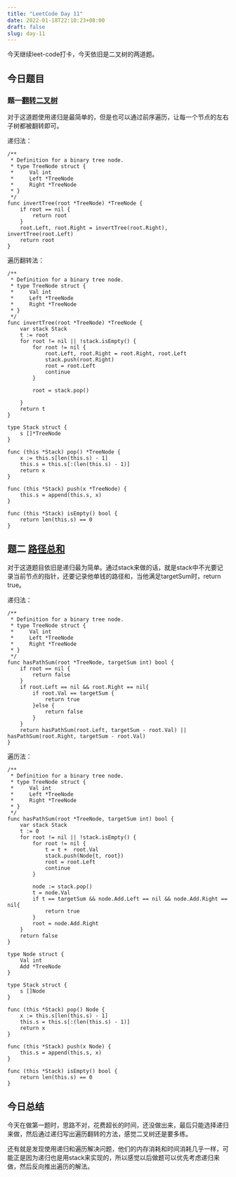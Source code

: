 ```yaml
---
title: "LeetCode Day 11"
date: 2022-01-18T22:10:23+08:00
draft: false
slug: day-11
---
```


今天继续leet-code打卡，今天依旧是二叉树的两道题。

## 今日题目

### 题一[翻转二叉树](https://leetcode-cn.com/problems/invert-binary-tree/)

对于这道题使用递归是最简单的，但是也可以通过前序遍历，让每一个节点的左右子树都被翻转即可。

递归法：
~~~
/**
 * Definition for a binary tree node.
 * type TreeNode struct {
 *     Val int
 *     Left *TreeNode
 *     Right *TreeNode
 * }
 */
func invertTree(root *TreeNode) *TreeNode {
    if root == nil {
        return root
    } 
    root.Left, root.Right = invertTree(root.Right), invertTree(root.Left)
    return root
}
~~~

遍历翻转法：
~~~
/**
 * Definition for a binary tree node.
 * type TreeNode struct {
 *     Val int
 *     Left *TreeNode
 *     Right *TreeNode
 * }
 */
func invertTree(root *TreeNode) *TreeNode {
    var stack Stack
    t := root
    for root != nil || !stack.isEmpty() {
        for root != nil {
            root.Left, root.Right = root.Right, root.Left
            stack.push(root.Right)
            root = root.Left
            continue
        }
        
        root = stack.pop()

    }
    return t
}

type Stack struct {
    s []*TreeNode
}

func (this *Stack) pop() *TreeNode {
    x := this.s[len(this.s) - 1]
    this.s = this.s[:(len(this.s) - 1)]
    return x
}

func (this *Stack) push(x *TreeNode) {
    this.s = append(this.s, x)
}

func (this *Stack) isEmpty() bool {
    return len(this.s) == 0
}
~~~

## 题二 [路径总和](https://leetcode-cn.com/problems/path-sum/)

对于这道题目依旧是递归最为简单。通过stack来做的话，就是stack中不光要记录当前节点的指针，还要记录他单钱的路径和，当他满足targetSum时，return true。

递归法：
~~~
/**
 * Definition for a binary tree node.
 * type TreeNode struct {
 *     Val int
 *     Left *TreeNode
 *     Right *TreeNode
 * }
 */
func hasPathSum(root *TreeNode, targetSum int) bool {
    if root == nil {
        return false
    }
    if root.Left == nil && root.Right == nil{
        if root.Val == targetSum {
            return true
        }else {
            return false
        }
    }
    return hasPathSum(root.Left, targetSum - root.Val) || hasPathSum(root.Right, targetSum - root.Val)
}
~~~

遍历法：
~~~
/**
 * Definition for a binary tree node.
 * type TreeNode struct {
 *     Val int
 *     Left *TreeNode
 *     Right *TreeNode
 * }
 */
func hasPathSum(root *TreeNode, targetSum int) bool {
    var stack Stack
    t := 0
    for root != nil || !stack.isEmpty() {
        for root != nil {
            t = t +  root.Val
            stack.push(Node{t, root})
            root = root.Left
            continue
        }

        node := stack.pop()
        t = node.Val
        if t == targetSum && node.Add.Left == nil && node.Add.Right == nil{
            return true
        }
        root = node.Add.Right
    }
    return false
}

type Node struct {
    Val int
    Add *TreeNode
}

type Stack struct {
    s []Node
}

func (this *Stack) pop() Node {
    x := this.s[len(this.s) - 1]
    this.s = this.s[:(len(this.s) - 1)]
    return x
}

func (this *Stack) push(x Node) {
    this.s = append(this.s, x)
}

func (this *Stack) isEmpty() bool {
    return len(this.s) == 0
}
~~~

## 今日总结

今天在做第一题时，思路不对，花费超长的时间，还没做出来，最后只能选择递归来做，然后通过递归写出遍历翻转的方法，感觉二叉树还是要多练。

还有就是发现使用递归和遍历解决问题，他们的内存消耗和时间消耗几乎一样，可能正是因为递归也是用stack来实现的，所以感觉以后做题可以优先考虑递归来做，然后反向推出遍历的解法。